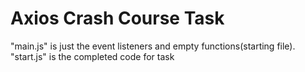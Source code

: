 # Axios Crash Course Task

"main.js" is just the event listeners and empty functions(starting file). "start.js" is the completed code for task
